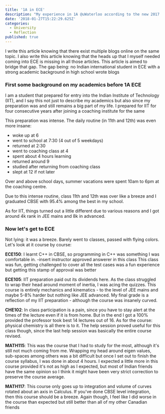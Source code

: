 ```yaml
---
title: '1A in ECE'
description: "My experience in 1A @uWaterloo according to the new 2017 curriculum"
date: '2018-01-27T15:22:29.625Z'
categories:
  - University
  - Reflection
published: true
---
```


I write this article knowing that there exist multiple blogs online on the same topic. I also write this article knowing that the heads up that I myself needed coming into ECE is missing in all those articles. This article is aimed to bridge that gap. The gap being: no Indian international student in ECE with a strong academic background in high school wrote blogs

### First some background on my academics before 1A ECE
I am a student that prepared for entry into the Indian Institute of Technology (IIT), and I say this not just to describe my academics but also since my preparation was and still remains a big part of my life. I prepared for IIT for four consecutive years after joining a coaching institute for the same

This preparation was intense. The daily routine (in 11th and 12th) was even more insane:

- woke up at 6
- went to school at 7:30 (4 out of 5 weekdays)
- returned at 2:30
- went to coaching class at 4
- spent about 4 hours learning
- returned around 9
- studied after returning from coaching class
- slept at 12 if not later

Over and above school days, summer vacations were spent 10am to 6pm at the coaching centre.


Due to this intense routine, class 11th and 12th was over like a breeze and I graduated CBSE with 95.4% among the best in my school.

As for IIT, things turned out a little different due to various reasons and I got around 4k rank in JEE mains and 8k in advanced.

### Now let's get to ECE
Not lying: it was a breeze. Barely went to classes, passed with flying colors.
Let's look at it course by course:

**ECE150**: I learnt C++ in CBSE, so programming in C++ was something I was comfortable in.
-insert instructor approved answerer in this class
This class was fun, getting challenged to cover all the test cases was a fun experience but getting this stamp of approval was better

**ECE105**: IIT preparation paid out its dividends here. As the class struggled to wrap their head around moment of inertia, I was acing the quizzes. This course is entirely mechanics and kinematics - to the level of JEE mains and maybe 5-8% harder but nothing like JEE advanced. My final grade is a reflection of my IIT preparation - although the course was insanely curved.

**CHE102**: In class participation is a pain, since you have to stay alert at the times of the lecture even if it is from home. But in the end I got a 100% provided the professor took best 14 lectures out of 16. As for the course: physical chemistry is all there is to it. The help session proved useful for this class though, since the last help session was basically the entire course revised.

**MATH115**: This was the course that I had to study for the most, although it's still not much coming from me. Wrapping my head around eigen values, sub-spaces among others was a bit difficult but once I set out to finish the course syllabus, I was done in about 4 hours. I expected a little more in this course provided it's not as high as I expected, but most of Indian friends have the same opinion so I think it might have been very strict correction to preserve the course average.

**MATH117**: This course only goes up to integration and volume of curves rotated about an axis in Calculus. If you've done CBSE level integration, then this course should be a breeze. Again though, I feel like I did worse in the course than expected but still better than all of my other Canadian friends
